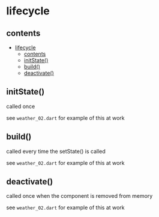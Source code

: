 # lifecycle

## contents

- [lifecycle](#lifecycle)
  - [contents](#contents)
  - [initState()](#initstate)
  - [build()](#build)
  - [deactivate()](#deactivate)


## initState()

called once

see `weather_02.dart` for example of this at work

## build()

called every time the setState() is called

see `weather_02.dart` for example of this at work

## deactivate()

called once when the component is removed from memory

see `weather_02.dart` for example of this at work
